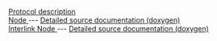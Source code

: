 [Protocol description](https://github.com/SirVolta/HandyCAN/tree/master/doc/protocol)  
[Node ](https://github.com/SirVolta/HandyCAN/tree/master/Node) --- [Detailed source documentation (doxygen)](https://rawgit.com/SirVolta/HandyCAN/master/doc/node/doxygen/html/index.html)  
[Interlink Node ](https://github.com/SirVolta/HandyCAN/tree/master/InterlinkNode) --- [Detailed source documentation (doxygen)](https://rawgit.com/SirVolta/HandyCAN/master/doc/node/doxygen/html/index.html)  


